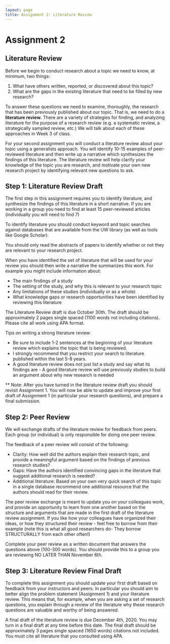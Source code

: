 ```yaml
---
layout: page
title: Assignment 2: Literature Review
---
```


# Assignment 2

## Literature Review
Before we begin to conduct research about a topic we need to know, at minimum, two things:

1. What have others written, reported, or discovered about this topic?
2. What are the gaps in the existing literature that need to be filled by new research?

To answer these questions we need to examine, thoroughly, the research that has been previously published about our topic. That is, we need to do a **literature review**.  There are a variety of strategies for finding, and analyzing literature for the purpose of a research review (e.g. a systematic review, a strategically sampled review, etc.) We will talk about each of these approaches in Week 3 of class.

For your second assignment you will conduct a literature review about your topic using a generalists approach. You will identify 10-15 examples of peer-reviewed literature and then write up a narrative which synthesizes the findings of this literature. The literature review will help clarify your knowledge of the topic you are research, and motivate your own new research project by identifying relevant new questions to ask.

## Step 1: Literature Review Draft

The first step in this assignment requires you to identify literature, and synthesize the findings of this literature in a short narrative. If you are working in a group you need to find at least 15 peer-reviewed articles (individually you will need to find 7)

To identify literature you should conduct keyword and topic searches against databases that are available from the UW library (as well as tools like Google Scholar).

You should only read the abstracts of papers to identify whether or not they are relevant to your research project.

When you have identified the set of literature that will be used for your review you should then write a narrative the summarizes this work. For example you might include information about:

- The main findings of a study
- The setting of the study, and why this is relevant to your research topic
- Any limitations of these studies (individually or as a whole)
- What knowledge gaps or research opportunities have been identified by reviewing this literature

The Literature Review draft is due October 30th. The draft should be approximately 2 pages single spaced (1100 words not including citations). Please cite all work using APA format.

Tips on writing a strong literature review:
- Be sure to include 1-2 sentences at the beginning of your literature review which explains the topic that is being reviewed.
- I strongly recommend that you restrict your search to literature published within the last 5-8 years.
- A good literature review does not just list a study and say what its findings are - A good literature review will use previously studies to build an argument about why new research is needed


** Note: After you have turned in the literature review draft you should revisit Assignment 1. You will now be able to update and improve your first draft of Assignment 1 (in particular your research questions), and prepare a final submission.

## Step 2: Peer Review

We will exchange drafts of the literature review for feedback from peers. Each group (or individual) is only responsible for doing one peer review.

The feedback of a peer review will consist of the following:

- Clarity: How well did the authors explain their research topic, and provide a meaningful argument based on the findings of previous research studies?
- Gaps: Have the authors identified convincing gaps in the literature that suggest additional research is needed?
- Additional literature: Based on your own very quick search of this topic in a single database recommend one additional resource that the authors should read for their review.

The peer review exchange is meant to update you on your colleagues work, and provide an opportunity to learn from one another based on the structure and arguments that are made in the first draft of the literature review assignment. If you like how your colleagues have organized their ideas, or how they structured their review - feel free to borrow from their example (note this is what all good researchers do- They borrow STRUCTURALLY from each other often!)

Complete your peer review as a written document that answers the questions above (100-300 words). You should provide this to a group you are reviewing NO LATER THAN November 6th.

## Step 3: Literature Review Final Draft

To complete this assignment you should update your first draft based on feedback from your instructors and peers. In particular you should aim to better align the problem statement (Assignment 1) and your literature review. This means that, for example, when you are asking a set of research questions, you explain through a review of the literature why these research questions are valuable and worthy of being answered.

A final draft of the literature review is due December 4th, 2020. You may turn in a final draft at any time before this date. The final draft should be approximately 3 pages single spaced (1650 words) citations not included. You must cite all literature that you consulted using APA.
